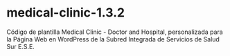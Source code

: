 # medical-clinic-1.3.2
Código de plantilla Medical Clinic - Doctor and Hospital, personalizada para la Página Web en WordPress de la Subred Integrada de Servicios de Salud Sur E.S.E. 
